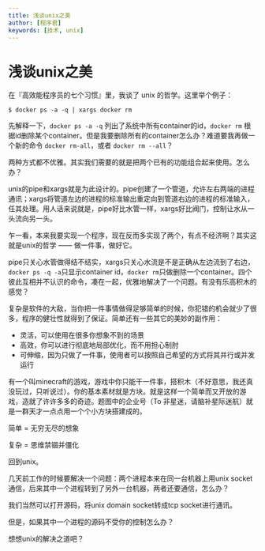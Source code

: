 ```yaml
---
title: 浅谈unix之美
author: [程序君]
keywords: [技术, unix]
---
```


# 浅谈unix之美

在『高效能程序员的七个习惯』里，我谈了 unix 的哲学。这里举个例子：

```
$ docker ps -a -q | xargs docker rm
```

先解释一下，``docker ps -a -q`` 列出了系统中所有container的id，``docker rm`` 根据id删除某个container。但是我要删除所有的container怎么办？难道要我再做一个新的命令 ``docker rm-all``，或者 ``docker rm --all``？

两种方式都不优雅。其实我们需要的就是把两个已有的功能组合起来使用。怎么办？

unix的pipe和xargs就是为此设计的。pipe创建了一个管道，允许左右两端的进程通讯；xargs将管道左边的进程的标准输出重定向到管道右边的进程的标准输入，任其处理。用人话来说就是，pipe好比水管一样，xargs好比阀门，控制让水从一头流向另一头。

乍一看，本来我要实现一个程序，现在反而多实现了两个，有点不经济啊？其实这就是unix的哲学 —— 做一件事，做好它。

pipe只关心水管做得结不结实，xargs只关心水流是不是正确从左边流到了右边，``docker ps -q -a``只显示container id，``docker rm``只做删除一个container。四个彼此互相并不认识的命令，凑在一起，优雅地解决了一个问题。有没有乐高积木的感觉？

复杂是软件的大敌，当你把一件事情做得足够简单的时候，你犯错的机会就少了很多，程序的健壮性就得到了保证。简单还有一些其它的美妙的副作用：

* 灵活，可以使用在很多你想象不到的场景
* 高效，你可以进行彻底地局部优化，而不用担心制肘
* 可伸缩，因为只做了一件事，使用者可以按照自己希望的方式将其并行或并发运行

有一个叫minecraft的游戏，游戏中你只能干一件事，搭积木（不好意思，我还真没玩过，只听说过）。你的基本素材就是方块。就是这样一个简单而又开放的游戏，造就了许许多多的奇迹。题图中的企业号（To 非星迷，请脑补星际迷航）就是一群天才一点点用一个个小方块搭建成的。

简单 = 无穷无尽的想象

复杂 = 思维禁锢并僵化

回到unix。

几天前工作的时候要解决一个问题：两个进程本来在同一台机器上用unix socket通信，后来其中一个进程转到了另外一台机器，两者还要通信，怎么办？

我们当然可以打开源码，将unix domain socket转成tcp socket进行通讯。

但是，如果其中一个进程的源码不受你的控制怎么办？

想想unix的解决之道吧？

